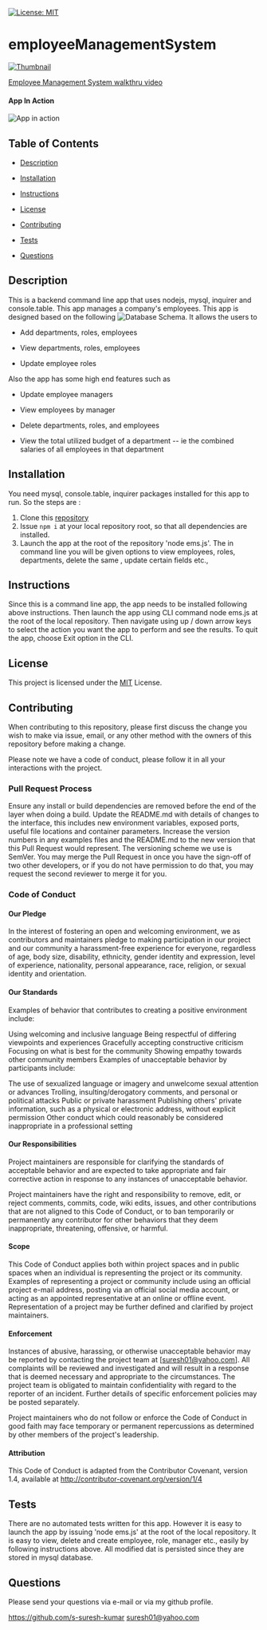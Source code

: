 [![License: MIT](https://img.shields.io/badge/License-MIT-yellow.svg)](https://opensource.org/licenses/MIT)

# employeeManagementSystem

[![Thumbnail](assets/images/ems-thumbnail.JPG)](https://github.com/s-suresh-kumar/employeeManagementSystem)

[Employee Management System walkthru video](https://youtu.be/KULWAx7tqAo)

#### App In Action

![App in action](assets/images/emsSpeedVersion.gif)

## Table of Contents

- [Description](#Description)

- [Installation](#Installation)

- [Instructions](#Instructions)

- [License](#License)

- [Contributing](#Contributing)

- [Tests](#Tests)

- [Questions](#Questions)

## Description

This is a backend command line app that uses nodejs, mysql, inquirer and console.table. This app manages a company's employees. This app is designed based on the following ![Database Schema](assets/images/schema.png). It allows the users to

- Add departments, roles, employees

- View departments, roles, employees

- Update employee roles

Also the app has some high end features such as

- Update employee managers

- View employees by manager

- Delete departments, roles, and employees

- View the total utilized budget of a department -- ie the combined salaries of all employees in that department

## Installation

You need mysql, console.table, inquirer packages installed for this app to run. So the steps are :

1. Clone this [repository](https://github.com/s-suresh-kumar/employeeManagementSystem)
2. Issue `npm i` at your local repository root, so that all dependencies are installed.
3. Launch the app at the root of the repository 'node ems.js'. The in command line you will be given options to view employees, roles, departments, delete the same , update certain fields etc.,

## Instructions

Since this is a command line app, the app needs to be installed following above instructions. Then launch the app using CLI command node ems.js at the root of the local repository. Then navigate using up / down arrow keys to select the action you want the app to perform and see the results. To quit the app, choose Exit option in the CLI.

## License

This project is licensed under the [MIT](https://opensource.org/licenses/MIT) License.

## Contributing

When contributing to this repository, please first discuss the change you wish to make via issue, email, or any other method with the owners of this repository before making a change.

Please note we have a code of conduct, please follow it in all your interactions with the project.

### Pull Request Process

Ensure any install or build dependencies are removed before the end of the layer when doing a build.
Update the README.md with details of changes to the interface, this includes new environment variables, exposed ports, useful file locations and container parameters.
Increase the version numbers in any examples files and the README.md to the new version that this Pull Request would represent. The versioning scheme we use is SemVer.
You may merge the Pull Request in once you have the sign-off of two other developers, or if you do not have permission to do that, you may request the second reviewer to merge it for you.

### Code of Conduct

#### Our Pledge

In the interest of fostering an open and welcoming environment, we as contributors and maintainers pledge to making participation in our project and our community a harassment-free experience for everyone, regardless of age, body size, disability, ethnicity, gender identity and expression, level of experience, nationality, personal appearance, race, religion, or sexual identity and orientation.

#### Our Standards

Examples of behavior that contributes to creating a positive environment include:

Using welcoming and inclusive language
Being respectful of differing viewpoints and experiences
Gracefully accepting constructive criticism
Focusing on what is best for the community
Showing empathy towards other community members
Examples of unacceptable behavior by participants include:

The use of sexualized language or imagery and unwelcome sexual attention or advances
Trolling, insulting/derogatory comments, and personal or political attacks
Public or private harassment
Publishing others' private information, such as a physical or electronic address, without explicit permission
Other conduct which could reasonably be considered inappropriate in a professional setting

#### Our Responsibilities

Project maintainers are responsible for clarifying the standards of acceptable behavior and are expected to take appropriate and fair corrective action in response to any instances of unacceptable behavior.

Project maintainers have the right and responsibility to remove, edit, or reject comments, commits, code, wiki edits, issues, and other contributions that are not aligned to this Code of Conduct, or to ban temporarily or permanently any contributor for other behaviors that they deem inappropriate, threatening, offensive, or harmful.

#### Scope

This Code of Conduct applies both within project spaces and in public spaces when an individual is representing the project or its community. Examples of representing a project or community include using an official project e-mail address, posting via an official social media account, or acting as an appointed representative at an online or offline event. Representation of a project may be further defined and clarified by project maintainers.

#### Enforcement

Instances of abusive, harassing, or otherwise unacceptable behavior may be reported by contacting the project team at [suresh01@yahoo.com]. All complaints will be reviewed and investigated and will result in a response that is deemed necessary and appropriate to the circumstances. The project team is obligated to maintain confidentiality with regard to the reporter of an incident. Further details of specific enforcement policies may be posted separately.

Project maintainers who do not follow or enforce the Code of Conduct in good faith may face temporary or permanent repercussions as determined by other members of the project's leadership.

#### Attribution

This Code of Conduct is adapted from the Contributor Covenant, version 1.4, available at http://contributor-covenant.org/version/1/4

## Tests

There are no automated tests written for this app. However it is easy to launch the app by issuing 'node ems.js' at the root of the local repository. It is easy to view, delete and create employee, role, manager etc., easily by following instructions above. All modified dat is persisted since they are stored in mysql database.

## Questions

Please send your questions via e-mail or via my github profile.

https://github.com/s-suresh-kumar
suresh01@yahoo.com
